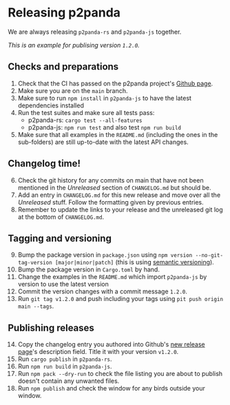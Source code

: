 # Releasing p2panda

We are always releasing `p2panda-rs` and `p2panda-js` together.

_This is an example for publising version `1.2.0`._

## Checks and preparations

1. Check that the CI has passed on the p2panda project's
  [Github page](https://github.com/p2panda/p2panda).
2. Make sure you are on the `main` branch.
3. Make sure to run `npm install` in `p2panda-js` to have the latest dependencies installed
4. Run the test suites and make sure all tests pass:
    - p2panda-rs: `cargo test --all-features`
    - p2panda-js: `npm run test` and also test `npm run build`
5. Make sure that all examples in the `README.md` (including the ones in the
   sub-folders) are still up-to-date with the latest API changes.

## Changelog time!

6. Check the git history for any commits on main that have not been mentioned
   in the _Unreleased_ section of `CHANGELOG.md` but should be.
7. Add an entry in `CHANGELOG.md` for this new release and move over all the
   _Unreleased_ stuff. Follow the formatting given by previous entries.
8. Remember to update the links to your release and the unreleased git log at
   the bottom of `CHANGELOG.md`.

## Tagging and versioning

9. Bump the package version in `package.json` using `npm version
   --no-git-tag-version [major|minor|patch]` (this is using [semantic
   versioning](https://semver.org/)).
10. Bump the package version in `Cargo.toml` by hand.
11. Change the examples in the `README.md` which import `p2panda-js` by version to use the latest version
12. Commit the version changes with a commit message `1.2.0`.
13. Run `git tag v1.2.0` and push including your tags using `pit push origin
    main --tags`.

## Publishing releases

14. Copy the changelog entry you authored into Github's [new release
    page](https://github.com/p2panda/p2panda/releases/new)'s description field.
    Title it with your version `v1.2.0`.
15. Run `cargo publish` in `p2panda-rs`.
16. Run `npm run build` in `p2panda-js`.
17. Run `npm pack --dry-run` to check the file listing you are about to publish
    doesn't contain any unwanted files.
18. Run `npm publish` and check the window for any birds outside your window.
